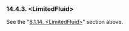 ### 14.4.3. \<LimitedFluid\>

See the \"[8.1.14. \<LimitedFluid\>](#limitedfluid)\" section above.

